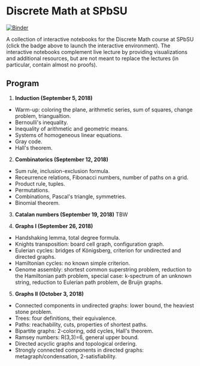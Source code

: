 # Discrete Math at SPbSU

[![Binder](https://mybinder.org/badge.svg)](https://mybinder.org/v2/gh/alexanderskulikov/discrete-math/master)

A collection of interactive notebooks for the 
Discrete Math course at SPbSU 
(click the badge above to launch the interactive environment). 
The interactive notebooks complement live lecture by providing 
visualizations and additional resources, but are not meant to 
replace the lectures (in particular, contain almost no proofs).

## Program

1. **Induction (September 5, 2018)**
* Warm-up: coloring the plane, arithmetic series, sum of squares, change problem, triangualtion.
* Bernoulli's inequality.
* Inequality of arithmetic and geometric means.
* Systems of homogeneous linear equations.
* Gray code.
* Hall's theorem.

2. **Combinatorics (September 12, 2018)**
* Sum rule, inclusion-exclusion formula.
* Receurrence relations, Fibonacci numbers, number of paths on a grid.
* Product rule, tuples.
* Permutations.
* Combinations, Pascal's triangle, symmetries.
* Binomial theorem.

3. **Catalan numbers (September 19, 2018)**
TBW

4. **Graphs I (September 26, 2018)**
* Handshaking lemma, total degree formula.
* Knights transposition: board cell graph, configuration graph.
* Eulerian cycles: bridges of Königsberg, criterion for undirected and directed graphs.
* Hamiltonian cycles: no known simple criterion.
* Genome assembly: shortest common superstring problem, reduction to the Hamiltonian path problem,
special case: k-spectrum of an unknown string, reduction to Eulerian path problem, de Bruijn graphs.

5. **Graphs II (October 3, 2018)**
* Connected components in undirected graphs: lower bound, the heaviest stone problem.
* Trees: four definitions, their equivalence.
* Paths: reachability, cuts, properties of shortest paths.
* Bipartite graphs: 2-coloring, odd cycles, Hall's theorem.
* Ramsey numbers: R(3,3)=6, general upper bound.
* Directed acyclic graphs and topological ordering.
* Strongly connected components in directed graphs: metagraph/condensation, 2-satisfiability.

